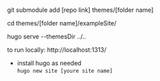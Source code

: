 

git submodule add [repo link] themes/[folder name]

cd themes/[folder name]/exampleSite/

hugo serve  --themesDir ../..


to run locally: http://localhost:1313/






- install hugo as needed  
`hugo new site [youre site name]`
